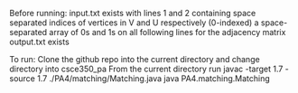 Before running:
input.txt exists with
    lines 1 and 2 containing space separated indices of vertices in V and U respectively (0-indexed)
    a space-separated array of 0s and 1s on all following lines for the adjacency matrix
output.txt exists

To run:
Clone the github repo into the current directory and change directory into csce350_pa
From the current directory run 
    javac -target 1.7 -source 1.7 ./PA4/matching/Matching.java
    java PA4.matching.Matching